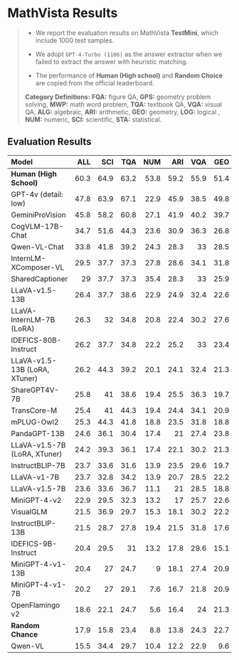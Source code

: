 # MathVista Results

> - We report the evaluation results on MathVista **TestMini**, which include 1000 test samples. 
>
> - We adopt `GPT-4-Turbo (1106)` as the answer extractor when we failed to extract the answer with heuristic matching. 
> - The performance of **Human  (High school)** and **Random Choice** are copied from the official leaderboard. 
>
> **Category Definitions:** **FQA:** figure QA, **GPS:** geometry problem solving, **MWP:** math word problem, **TQA:** textbook QA, **VQA:** visual QA, **ALG:** algebraic, **ARI:** arithmetic, **GEO:** geometry, **LOG:** logical , **NUM:** numeric, **SCI:** scientific, **STA:** statistical.

## Evaluation Results

| Model                         |   ALL |   SCI |   TQA |   NUM |   ARI |   VQA |   GEO |   ALG |   GPS |   MWP |   LOG |   FQA |   STA |
|:------------------------------|------:|------:|------:|------:|------:|------:|------:|------:|------:|------:|------:|------:|------:|
| **Human (High School)**       |  60.3 |  64.9 |  63.2 |  53.8 |  59.2 |  55.9 |  51.4 |  50.9 |  48.4 |  73   |  40.7 |  59.7 |  63.9 |
| GPT-4v (detail: low)          |  47.8 |  63.9 |  67.1 |  22.9 |  45.9 |  38.5 |  49.8 |  53   |  49.5 |  57.5 |  18.9 |  34.6 |  46.5 |
| GeminiProVision               |  45.8 |  58.2 |  60.8 |  27.1 |  41.9 |  40.2 |  39.7 |  42.3 |  38.5 |  45.7 |  10.8 |  46.5 |  52.8 |
| CogVLM-17B-Chat               |  34.7 |  51.6 |  44.3 |  23.6 |  30.9 |  36.3 |  26.8 |  28.1 |  26.4 |  26.9 |  16.2 |  39.8 |  42.9 |
| Qwen-VL-Chat                  |  33.8 |  41.8 |  39.2 |  24.3 |  28.3 |  33   |  28.5 |  30.2 |  29.8 |  25.8 |  13.5 |  39.8 |  41.5 |
| InternLM-XComposer-VL         |  29.5 |  37.7 |  37.3 |  27.8 |  28.6 |  34.1 |  31.8 |  28.1 |  28.8 |  29.6 |  13.5 |  22.3 |  22.3 |
| SharedCaptioner               |  29   |  37.7 |  37.3 |  35.4 |  28.3 |  33   |  25.9 |  23.8 |  22.1 |  36.6 |  16.2 |  21.6 |  20.9 |
| LLaVA-v1.5-13B                |  26.4 |  37.7 |  38.6 |  22.9 |  24.9 |  32.4 |  22.6 |  24.2 |  22.6 |  18.8 |  21.6 |  23.4 |  23.6 |
| LLaVA-InternLM-7B (LoRA)      |  26.3 |  32   |  34.8 |  20.8 |  22.4 |  30.2 |  27.6 |  28.1 |  27.9 |  21   |  24.3 |  21.2 |  19.6 |
| IDEFICS-80B-Instruct          |  26.2 |  37.7 |  34.8 |  22.2 |  25.2 |  33   |  23.4 |  22.8 |  23.1 |  21.5 |  18.9 |  22.3 |  21.3 |
| LLaVA-v1.5-13B (LoRA, XTuner) |  26.2 |  44.3 |  39.2 |  20.1 |  24.1 |  32.4 |  21.3 |  22.4 |  22.1 |  18.8 |  18.9 |  22.7 |  22.6 |
| ShareGPT4V-7B                 |  25.8 |  41   |  38.6 |  19.4 |  25.5 |  36.3 |  19.7 |  21.4 |  20.2 |  16.1 |  13.5 |  22.3 |  21.6 |
| TransCore-M                   |  25.4 |  41   |  44.3 |  19.4 |  24.4 |  34.1 |  20.9 |  24.2 |  20.2 |  17.2 |  13.5 |  18.2 |  19.3 |
| mPLUG-Owl2                    |  25.3 |  44.3 |  41.8 |  18.8 |  23.5 |  31.8 |  18.8 |  20.3 |  17.8 |  16.7 |  13.5 |  23   |  23.9 |
| PandaGPT-13B                  |  24.6 |  36.1 |  30.4 |  17.4 |  21   |  27.4 |  23.8 |  23.8 |  25.5 |  18.8 |  16.2 |  22.7 |  21.9 |
| LLaVA-v1.5-7B (LoRA, XTuner)  |  24.2 |  39.3 |  36.1 |  17.4 |  22.1 |  30.2 |  21.3 |  21.4 |  21.6 |  16.1 |  24.3 |  20.8 |  20.3 |
| InstructBLIP-7B               |  23.7 |  33.6 |  31.6 |  13.9 |  23.5 |  29.6 |  19.7 |  20.6 |  20.2 |  15.6 |  13.5 |  23.4 |  21.3 |
| LLaVA-v1-7B                   |  23.7 |  32.8 |  34.2 |  13.9 |  20.7 |  28.5 |  22.2 |  24.6 |  24   |  13.4 |  10.8 |  21.2 |  19.9 |
| LLaVA-v1.5-7B                 |  23.6 |  33.6 |  36.7 |  11.1 |  21   |  28.5 |  18.8 |  23.1 |  19.2 |  14.5 |  13.5 |  22.3 |  21.6 |
| MiniGPT-4-v2                  |  22.9 |  29.5 |  32.3 |  13.2 |  17   |  25.7 |  22.6 |  26.7 |  24.5 |  10.8 |  16.2 |  22.7 |  20.3 |
| VisualGLM                     |  21.5 |  36.9 |  29.7 |  15.3 |  18.1 |  30.2 |  22.2 |  22.8 |  24   |   7   |   2.7 |  19   |  18.6 |
| InstructBLIP-13B              |  21.5 |  28.7 |  27.8 |  19.4 |  21.5 |  31.8 |  17.6 |  18.5 |  18.3 |  13.4 |  13.5 |  19   |  17.9 |
| IDEFICS-9B-Instruct           |  20.4 |  29.5 |  31   |  13.2 |  17.8 |  29.6 |  15.1 |  18.9 |  15.9 |   8.1 |  13.5 |  20.1 |  18.6 |
| MiniGPT-4-v1-13B              |  20.4 |  27   |  24.7 |   9   |  18.1 |  27.4 |  20.9 |  22.8 |  22.6 |   9.7 |  10.8 |  19   |  16.9 |
| MiniGPT-4-v1-7B               |  20.2 |  27   |  29.1 |   7.6 |  16.7 |  21.8 |  20.9 |  23.1 |  22.1 |  14   |   5.4 |  16.7 |  17.3 |
| OpenFlamingo v2               |  18.6 |  22.1 |  24.7 |   5.6 |  16.4 |  24   |  21.3 |  23.8 |  23.6 |   8.1 |  10.8 |  14.9 |  13.3 |
| **Random Chance**             |  17.9 |  15.8 |  23.4 |   8.8 |  13.8 |  24.3 |  22.7 |  25.8 |  24.1 |   4.5 |  13.4 |  15.5 |  14.3 |
| Qwen-VL                       |  15.5 |  34.4 |  29.7 |  10.4 |  12.2 |  22.9 |   9.6 |  10.7 |   9.1 |   5.4 |  16.2 |  14.1 |  11.6 |
